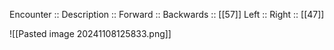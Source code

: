 Encounter :: 
Description :: 
Forward :: 
Backwards :: [[57]]
Left :: 
Right :: [[47]]

![[Pasted image 20241108125833.png]]